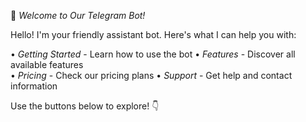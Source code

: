🤖 *Welcome to Our Telegram Bot!*

Hello! I'm your friendly assistant bot. Here's what I can help you with:

• *Getting Started* - Learn how to use the bot
• *Features* - Discover all available features  
• *Pricing* - Check our pricing plans
• *Support* - Get help and contact information

Use the buttons below to explore! 👇
